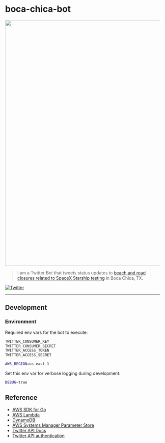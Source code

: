 # boca-chica-bot

<p align="center">
<img width="800" src="assets/boca-chica-bot.jpg">
</p>

>I am a Twitter Bot that tweets status updates to [beach and road closures related to SpaceX
Starship testing][cameron-county-spacex] in Boca Chica, TX.

[![Twitter](https://img.shields.io/twitter/follow/BocaChicaBot?style=social)][@bocachicabot]

---

## Development

### Environment

Required env vars for the bot to execute:

```sh
TWITTER_CONSUMER_KEY
TWITTER_CONSUMER_SECRET
TWITTER_ACCESS_TOKEN
TWITTER_ACCESS_SECRET

AWS_REGION=us-east-1
```

Set this env var for verbose logging during development:

```sh
DEBUG=true
```

## Reference

* [AWS SDK for Go][aws-sdk-go]
* [AWS Lambda]
* [DynamoDB]
* [AWS Systems Manager Parameter Store][aws-param-store]
* [Twitter API Docs]
* [Twitter API authentication][twitter-api-auth]

[aws lambda]:https://aws.amazon.com/lambda/
[aws-param-store]:https://docs.aws.amazon.com/systems-manager/latest/userguide/systems-manager-parameter-store.html
[aws-sdk-go]:https://docs.aws.amazon.com/sdk-for-go/
[dynamodb]:https://aws.amazon.com/dynamodb/
[@BocaChicaBot]:https://twitter.com/bocachicabot
[cameron-county-spacex]:https://www.cameroncounty.us/spacex/
[twitter api docs]:https://developer.twitter.com/en/docs/twitter-api
[twitter-api-auth]:https://developer.twitter.com/en/docs/authentication/overview
